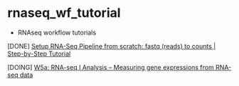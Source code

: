 # rnaseq_wf_tutorial
- RNAseq workflow tutorials

[DONE] [Setup RNA-Seq Pipeline from scratch: fastq (reads) to counts | Step-by-Step Tutorial](https://github.com/geocarvalho/rnaseq_wf_tutorial/tree/main/bioinfomagician)

[DOING] [W5a: RNA-seq I Analysis – Measuring gene expressions from RNA-seq data](https://github.com/geocarvalho/rnaseq_wf_tutorial/tree/main/ucla_w5a)